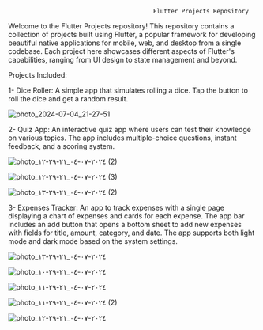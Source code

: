 
                                             Flutter Projects Repository



Welcome to the Flutter Projects repository! This repository contains a collection of projects built using Flutter, a popular framework for developing beautiful native applications for mobile, web, and desktop from a single codebase. Each project here showcases different aspects of Flutter's capabilities, ranging from UI design to state management and beyond.



Projects Included:

1- Dice Roller: A simple app that simulates rolling a dice. Tap the button to roll the dice and get a random result.


![photo_2024-07-04_21-27-51](https://github.com/AbdulRahmanSalaah/FlutterProjects/assets/117433975/e2d589af-3411-4ede-979e-2c0cd5eee05c)





2- Quiz App: An interactive quiz app where users can test their knowledge on various topics. The app includes multiple-choice questions, instant feedback, and a scoring system.



![photo_٢٠٢٤-٠٧-٠٤_٢١-٢٩-١٢ (2)](https://github.com/AbdulRahmanSalaah/FlutterProjects/assets/117433975/011f8efc-3d32-4a6d-90f8-d8876afe57d1)


![photo_٢٠٢٤-٠٧-٠٤_٢١-٢٩-١٢ (3)](https://github.com/AbdulRahmanSalaah/FlutterProjects/assets/117433975/5dd8c438-8862-4449-9bb9-938df8c1a098)


![photo_٢٠٢٤-٠٧-٠٤_٢١-٢٩-١٣ (2)](https://github.com/AbdulRahmanSalaah/FlutterProjects/assets/117433975/30328f02-3361-48d6-88d7-e88faff0c917)






3- Expenses Tracker: An app to track expenses with a single page displaying a chart of expenses and cards for each expense. The app bar includes an add button that opens a bottom sheet to add new expenses with fields for title, amount, category, and date. The app supports both light mode and dark mode based on the system settings.




![photo_٢٠٢٤-٠٧-٠٤_٢١-٢٩-١٣](https://github.com/AbdulRahmanSalaah/FlutterProjects/assets/117433975/7dd95ebd-23ee-48c6-b6b6-5504dda2f44d)


![photo_٢٠٢٤-٠٧-٠٤_٢١-٢٩-١٠](https://github.com/AbdulRahmanSalaah/FlutterProjects/assets/117433975/7254c515-f865-4322-885c-f2973be8cf12)


![photo_٢٠٢٤-٠٧-٠٤_٢١-٢٩-١١](https://github.com/AbdulRahmanSalaah/FlutterProjects/assets/117433975/044bd27b-f7e1-4bda-89d6-d212d8488407)



![photo_٢٠٢٤-٠٧-٠٤_٢١-٢٩-١١ (2)](https://github.com/AbdulRahmanSalaah/FlutterProjects/assets/117433975/df6ae8b7-4c75-4701-ae51-5eea36db67b3)



![photo_٢٠٢٤-٠٧-٠٤_٢١-٢٩-١٢](https://github.com/AbdulRahmanSalaah/FlutterProjects/assets/117433975/51b3adfd-e1c6-4bd6-b3bc-15d52721ed67)



